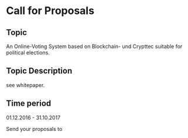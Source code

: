 # Call for Proposals

## Topic

An Online-Voting System based on Blockchain- und Crypttec suitable for political elections.

## Topic Description

see whitepaper.

## Time period

01.12.2016 - 31.10.2017

Send your proposals to 
